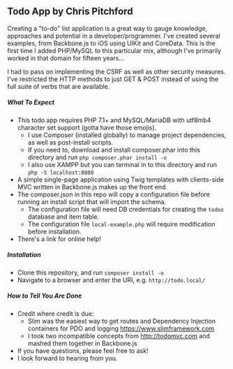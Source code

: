 ## Todo App by Chris Pitchford

Creating a "to-do" list application is a great way to gauge knowledge, approaches and potential in a developer/programmer. I've created several examples, from Backbone.js to iOS using UIKit and CoreData. This is the first time I added PHP/MySQL to this particular mix, although I've primarily worked in that domain for fifteen years...

I had to pass on implementing the CSRF as well as other security measures. I've restricted the HTTP methods to just GET & POST instead of using the full suite of verbs that are available. 

##### What To Expect

* This todo app requires PHP 7.1+ and MySQL/MariaDB with utf8mb4 character set support (gotta have those emojis).
  * I use Composer (installed globally) to manage project dependencies, as well as post-install scripts. 
  * If you need to, download and install composer.phar into this directory and run `php composer.phar install -o`
  * I also use XAMPP but you can terminal in to this directory and run `php -S localhost:8080`
* A simple single-page application using Twig templates with clients-side MVC written in Backbone.js makes up the front end.
* The composer.json in this repo will copy a configuration file before running an install script that will import the schema. 
  * The configuration file will need DB credentials for creating the `todos` database and item table.
  * The configuration file `local-example.php` will require modification before installation.
* There's a link for online help! 

##### Installation

* Clone this repository, and run `composer install -o`
* Navigate to a browser and enter the URI, e.g. `http://todo.local/`

##### How to Tell You Are Done

* Credit where credit is due: 
  * Slim was the easiest way to get routes and Dependency Injection containers for PDO and logging https://www.slimframework.com
  * I took two incompatible concepts from http://todomvc.com and mashed them together in Backbone.js
* If you have questions, please feel free to ask!
* I look forward to hearing from you.
